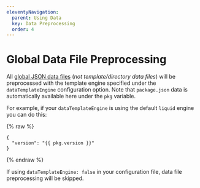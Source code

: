 ```yaml
---
eleventyNavigation:
  parent: Using Data
  key: Data Preprocessing
  order: 4
---
```

# Global Data File Preprocessing

All [global JSON data files](/docs/data-global/) (*not template/directory data files*) will be preprocessed with the template engine specified under the `dataTemplateEngine` configuration option. Note that `package.json` data is automatically available here under the `pkg` variable.

For example, if your `dataTemplateEngine` is using the default `liquid` engine you can do this:

{% raw %}
```
{
  "version": "{{ pkg.version }}"
}
```
{% endraw %}

If using `dataTemplateEngine: false` in your configuration file, data file preprocessing will be skipped.